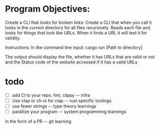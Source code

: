 # Program Objectives:
Create a CLI that looks for broken links:
Create a CLI that when you call it looks in the current directory for all files recursively. 
Reads each file and looks for things that look like URLs. When it finds a URL it will test it for validity.

Instructions:
In the command line input:
cargo run [Path to directory]

The output should display the file, whether it has URLs that are valid or not and the Status code of the website accessed if it has a valid URLs

# todo

+ [ ] add CI to your repo. fmt, clippy -- infra
+ [ ] Use clap or cli-rs for clap -- rust specific toolings 
+ [ ] use fewer strings -- type theory learnings
+ [ ] parallize your program -- system programming learnings

in the form of a PR -- git learning
